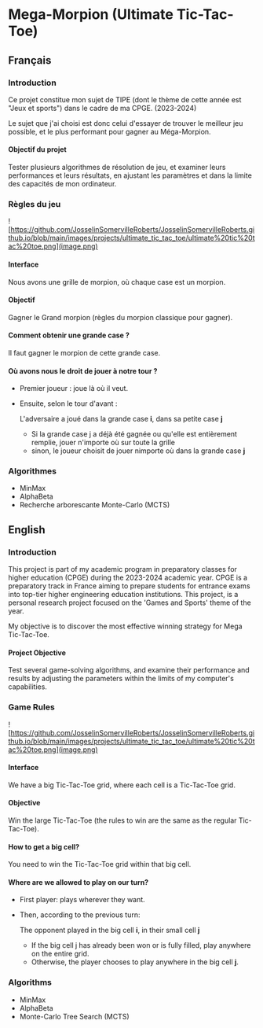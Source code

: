 # Mega-Morpion (Ultimate Tic-Tac-Toe)

## Français
### Introduction

Ce projet constitue mon sujet de TIPE (dont le thème de cette année est "Jeux et sports") dans le cadre de ma CPGE. (2023-2024)

Le sujet que j'ai choisi est donc celui d'essayer de trouver le meilleur jeu possible, et le plus performant pour gagner au Méga-Morpion.
#### Objectif du projet

Tester plusieurs algorithmes de résolution de jeu, et examiner leurs performances et leurs résultats, en ajustant les paramètres et dans la limite des capacités de mon ordinateur.
### Règles du jeu

![https://github.com/JosselinSomervilleRoberts/JosselinSomervilleRoberts.github.io/blob/main/images/projects/ultimate_tic_tac_toe/ultimate%20tic%20tac%20toe.png](image.png)

#### Interface
Nous avons une grille de morpion, où chaque case est un morpion.

#### Objectif
Gagner le Grand morpion (règles du morpion classique pour gagner).

#### Comment obtenir une grande case ?
Il faut gagner le morpion de cette grande case.

#### Où avons nous le droit de jouer à notre tour ?
* Premier joueur : joue là où il veut.

* Ensuite, selon le tour d'avant : 

    L'adversaire a joué dans la grande case **i**, dans sa petite case **j**
    * Si la grande case j a déjà été gagnée ou qu'elle est entièrement remplie, jouer n'importe où sur toute la grille
    * sinon, le joueur choisit de jouer nimporte où dans la grande case **j**

### Algorithmes

* MinMax 
* AlphaBeta
* Recherche arborescante Monte-Carlo (MCTS)

## English
### Introduction

This project is part of my academic program in preparatory classes for higher education (CPGE) during the 2023-2024 academic year. 
CPGE is a preparatory track in France aiming to prepare students for entrance exams into top-tier higher engineering education institutions. 
This project, is a personal research project focused on the 'Games and Sports' theme of the year. 

My objective is to discover the most effective winning strategy for Mega Tic-Tac-Toe.
#### Project Objective

Test several game-solving algorithms, and examine their performance and results by adjusting the parameters within the limits of my computer's capabilities.
### Game Rules

![https://github.com/JosselinSomervilleRoberts/JosselinSomervilleRoberts.github.io/blob/main/images/projects/ultimate_tic_tac_toe/ultimate%20tic%20tac%20toe.png](image.png)

#### Interface
We have a big Tic-Tac-Toe grid, where each cell is a Tic-Tac-Toe grid.

#### Objective
Win the large Tic-Tac-Toe (the rules to win are the same as the regular Tic-Tac-Toe).

#### How to get a big cell?
You need to win the Tic-Tac-Toe grid within that big cell.

#### Where are we allowed to play on our turn?
* First player: plays wherever they want.

* Then, according to the previous turn: 

    The opponent played in the big cell **i**, in their small cell **j**
    * If the big cell j has already been won or is fully filled, play anywhere on the entire grid.
    * Otherwise, the player chooses to play anywhere in the big cell **j**.

### Algorithms

* MinMax 
* AlphaBeta
* Monte-Carlo Tree Search (MCTS) 
